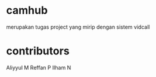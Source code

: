 # camhub
merupakan tugas project yang mirip dengan sistem vidcall

# contributors
Aliyyul M
Reffan P
Ilham N
